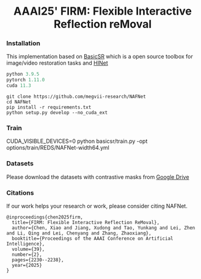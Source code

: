 <p align="center">

  <h1 align="center">AAAI25' FIRM: Flexible Interactive Reflection reMoval</h1>
  
</p>
<p align="center">

### Installation
This implementation based on [BasicSR](https://github.com/xinntao/BasicSR) which is a open source toolbox for image/video restoration tasks and [HINet](https://github.com/megvii-model/HINet) 

```python
python 3.9.5
pytorch 1.11.0
cuda 11.3
```

```
git clone https://github.com/megvii-research/NAFNet
cd NAFNet
pip install -r requirements.txt
python setup.py develop --no_cuda_ext
```

### Train
CUDA_VISIBLE_DEVICES=0 python basicsr/train.py -opt options/train/REDS/NAFNet-width64.yml

### Datasets
Please download the datasets with contrastive masks from [Google Drive](https://drive.google.com/your-dataset-link)

### Citations
If our work helps your research or work, please consider citing NAFNet.

```
@inproceedings{chen2025firm,
  title={FIRM: Flexible Interactive Reflection ReMoval},
  author={Chen, Xiao and Jiang, Xudong and Tao, Yunkang and Lei, Zhen and Li, Qing and Lei, Chenyang and Zhang, Zhaoxiang},
  booktitle={Proceedings of the AAAI Conference on Artificial Intelligence},
  volume={39},
  number={2},
  pages={2230--2238},
  year={2025}
}
```